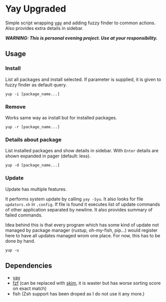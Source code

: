 # Yay Upgraded

Simple script wrapping [yay](https://github.com/Jguer/yay) and adding fuzzy finder to common actions. Also provides extra details in sidebar.

***WARNING: This is personal evening project. Use at your responsibility.***

## Usage

### Install

List all packages and install selected. If parameter is supplied, it is given to fuzzy finder as default query.

```yup -i [package_name...]```

### Remove

Works same way as install but for installed packages.

```yup -r [package_name...]```

### Details about package

List installed packages and show details in sidebar. With `Enter` details are shown expanded in pager (default: less).

```yup -d [package_name...]```

### Update

Update has multiple features.

It performs system update by calling `yay -Syu`. It also looks for file `updators.sh` in `.config`. If file is found it executes list of update commands of other application separated by newline. It also provides summary of failed commands.

Idea behind this is that every program which has some kind of update not managed by package manager (rustup, oh-my-fish, pip...) would register here to have all updates managed wrom one place. For now, this has to be done by hand.

```yup -u```

## Dependencies

- [yay](https://github.com/Jguer/yay)
- [fzf](https://github.com/junegunn/fzf) (can be replaced with [skim](https://github.com/lotabout/skim), it is waster but has worse sorting score on exact match)
- fish (Zsh support has been droped as I do not use it any more.)


